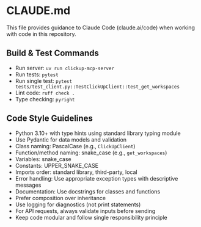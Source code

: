 # CLAUDE.md

This file provides guidance to Claude Code (claude.ai/code) when working with code in this repository.

## Build & Test Commands
- Run server: `uv run clickup-mcp-server`
- Run tests: `pytest`
- Run single test: `pytest tests/test_client.py::TestClickUpClient::test_get_workspaces`
- Lint code: `ruff check .`
- Type checking: `pyright`

## Code Style Guidelines
- Python 3.10+ with type hints using standard library typing module
- Use Pydantic for data models and validation
- Class naming: PascalCase (e.g., `ClickUpClient`)
- Function/method naming: snake_case (e.g., `get_workspaces`)
- Variables: snake_case
- Constants: UPPER_SNAKE_CASE
- Imports order: standard library, third-party, local
- Error handling: Use appropriate exception types with descriptive messages
- Documentation: Use docstrings for classes and functions
- Prefer composition over inheritance
- Use logging for diagnostics (not print statements)
- For API requests, always validate inputs before sending
- Keep code modular and follow single responsibility principle